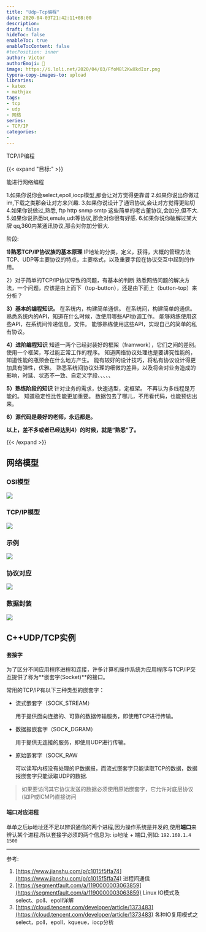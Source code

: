 ```yaml
---
title: "Udp-Tcp编程"
date: 2020-04-03T21:42:11+08:00
description:
draft: false
hideToc: false
enableToc: true
enableTocContent: false
#tocPosition: inner
author: Victor
authorEmoji: 👻
image: https://i.loli.net/2020/04/03/FfoM8l2KwXkdIxr.png
typora-copy-images-to: upload
libraries:
- katex
- mathjax
tags:
- tcp
- udp
- 网络
series:
- TCP/IP
categories:
-
---
```




TCP/IP编程

<!--more-->



{{< expand "目标:" >}}

能进行网络编程

1.如果你说你会select,epoll,iocp模型,那会让对方觉得更靠谱
2.如果你说出你做过im,下载之类那会让对方来兴趣.
3.如果你说设计了通讯协议,会让对方觉得更贴切
4.如果你说做过,熟悉, ftp http snmp smtp 这些简单的老古董协议,会加分,但不大.
5.如果你说熟悉bt,emule,udt等协议,那会对你很有好感.
6.如果你说你破解过某大牌 qq,360内某通讯协议,那会对你加分很大.

阶段:

**1)熟悉TCP/IP协议族的基本原理**
IP地址的分类，定义，获得，大概的管理方法
TCP、UDP等主要协议的特点，主要格式，以及重要字段在协议交互中起到的作用。

2）对于简单的TCP/IP协议导致的问题，有基本的判断
熟悉网络问题的解决方法，一个问题，应该是由上而下（top-button），还是由下而上（button-top）来分析？

**3）基本的编程知识。**
在系统内，构建简单通信。
在系统间，构建简单的通信。
熟悉系统内的API，知道在什么时候，改使用哪些API协调工作。
能够熟练使用这些API，在系统间传递信息，文件。
能够熟练使用这些API，实现自己的简单的私有协议。

**4）进阶编程知识**
知道一两个已经封装好的框架（framwork），它们之间的差别。
使用一个框架，写过能正常工作的程序。
知道网络协议处理也是要讲究性能的，知道性能的瓶颈会在什么地方产生。
能有较好的设计技巧，将私有协议设计得更加具有弹性，优雅。
熟悉系统间协议处理的细微的差异，以及将会对业务造成的影响，时延、状态不一致、自定义字段、、、、、

**5）熟练阶段的知识**
针对业务的需求，快速选型，定框架。
不再认为多线程是万能的。
知道稳定性比性能更加重要。
数据包去了哪儿，不用看代码，也能预估出来。

**6）源代码是最好的老师，永远都是。**

**以上，差不多或者已经达到4）的时候，就是“熟悉”了。**

{{< /expand >}}

## 网络模型

### OSI模型

![](https://i.loli.net/2020/04/03/5JOsFazQ2Xl3V7N.png)

### TCP/IP模型

![](https://i.loli.net/2020/04/03/AXoVFsOk5lrBiJt.png)



### 示例

![](https://i.loli.net/2020/04/03/uL3EYaxQCty9JmP.png)

### 协议对应

![](https://i.loli.net/2020/04/03/OCMKFyAoNvbmDwQ.png)

### 数据封装

![](https://i.loli.net/2020/04/03/8ZFcK6OiEvdejAp.png)



## C++UDP/TCP实例

#### 套接字

为了区分不同应用程序进程和连接，许多计算机操作系统为应用程序与TCP/IP交互提供了称为**嵌套字(Socket)**的接口。

常用的TCP/IP有以下三种类型的嵌套字：

* 流式嵌套字（SOCK_STREAM）

  用于提供面向连接的、可靠的数据传输服务，即使用TCP进行传输。

* 数据报嵌套字（SOCK_DGRAM）

  用于提供无连接的服务，即使用UDP进行传输。

* 原始嵌套字（SOCK_RAW

  可以读写内核没有处理的IP数据报，而流式嵌套字只能读取TCP的数据，数据报嵌套字只能读取UDP的数据.

> 如果要访问其它协议发送的数据必须使用原始嵌套字，它允许对底层协议(如IP或ICMP)直接访问

#### 端口对应进程

单单之后ip地址还不足以辨识通信的两个进程,因为操作系统是并发的,使用**端口**来辨认某个进程.所以套接字必须的两个信息为: ip地址 + 端口,例如: `192.168.1.4 1500`





---

参考:

1. [https://www.jianshu.com/p/c1015f5ffa74](https://www.jianshu.com/p/c1015f5ffa74) 进程间通信
2. [https://segmentfault.com/a/1190000003063859](https://segmentfault.com/a/1190000003063859)  Linux IO模式及 select、poll、epoll详解
3. [https://cloud.tencent.com/developer/article/1373483](https://cloud.tencent.com/developer/article/1373483) 各种IO复用模式之select，poll，epoll，kqueue，iocp分析